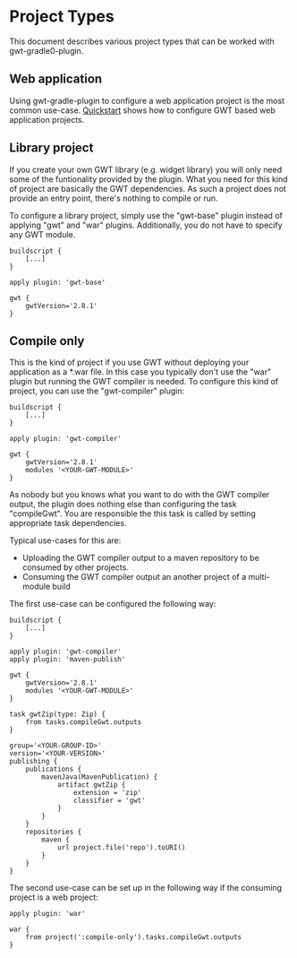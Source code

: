 # Project Types

This document describes various project types that can be worked with gwt-gradle0-plugin.

## Web application

Using gwt-gradle-plugin to configure a web application project is the most common use-case. [Quickstart](quickstart.html) shows how to configure GWT based web application projects.

## Library project

If you create your own GWT library (e.g. widget library) you will only need some of the funtionality provided by the plugin. What you need for this kind of project are basically the GWT dependencies. As such a project does not provide an entry point, there's nothing to compile or run.

To configure a library project, simply use the "gwt-base" plugin instead of applying "gwt" and "war" plugins. Additionally, you do not have to specify any GWT module.

```
buildscript {
    [...]
}

apply plugin: 'gwt-base'

gwt {
    gwtVersion='2.8.1'
}
```

## Compile only

This is the kind of project if you use GWT without deploying your application as a *.war file. In this case you typically don't use the "war" plugin but running the GWT compiler is needed. To configure this kind of project, you can use the "gwt-compiler" plugin:

```
buildscript {
    [...]
}

apply plugin: 'gwt-compiler'

gwt {
    gwtVersion='2.8.1'
    modules '<YOUR-GWT-MODULE>'
}
```

As nobody but you knows what you want to do with the GWT compiler output, the plugin does nothing else than configuring the task "compileGwt". You are responsible the this task is called by setting appropriate task dependencies.

Typical use-cases for this are:
* Uploading the GWT compiler output to a maven repository to be consumed by other projects.
* Consuming the GWT compiler output an another project of a multi-module build

The first use-case can be configured the following way:

```
buildscript {
    [...]
}

apply plugin: 'gwt-compiler'
apply plugin: 'maven-publish'

gwt {
    gwtVersion='2.8.1'
    modules '<YOUR-GWT-MODULE>'
}

task gwtZip(type: Zip) {
    from tasks.compileGwt.outputs
}

group='<YOUR-GROUP-ID>'
version='<YOUR-VERSION>'
publishing {
    publications {
        mavenJava(MavenPublication) {
            artifact gwtZip {
                extension = 'zip'
                classifier = 'gwt'
            }
        }
    }
    repositories {
        maven {
            url project.file('repo').toURI()
        }
    }
}
```

The second use-case can be set up in the following way if the consuming project is a web project:

```
apply plugin: 'war'

war {
    from project(':compile-only').tasks.compileGwt.outputs
}
```

